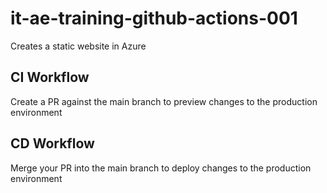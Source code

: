 # it-ae-training-github-actions-001

Creates a static website in Azure

## CI Workflow
Create a PR against the main branch to preview changes to the production environment

## CD Workflow
Merge your PR into the main branch to deploy changes to the production environment
